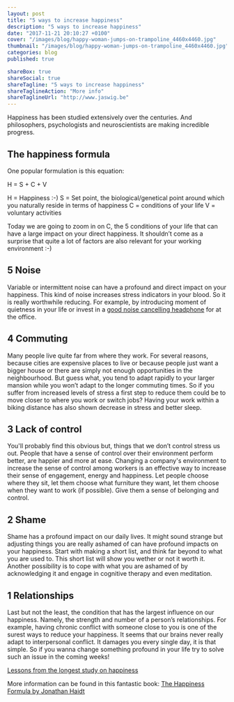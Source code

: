 ```yaml
---
layout: post
title: "5 ways to increase happiness"
description: "5 ways to increase happiness"
date: "2017-11-21 20:10:27 +0100"
cover: "/images/blog/happy-woman-jumps-on-trampoline_4460x4460.jpg"
thumbnail: "/images/blog/happy-woman-jumps-on-trampoline_4460x4460.jpg"
categories: blog
published: true

shareBox: true
shareSocial: true
shareTagline: "5 ways to increase happiness"
shareTaglineAction: "More info"
shareTaglineUrl: "http://www.jaswig.be"
---
```


Happiness has been studied extensively over the centuries. And philosophers, psychologists and neuroscientists are making incredible progress.
<!--more-->

## The happiness formula
One popular formulation is this equation:

H = S + C + V

H = Happiness :-)
S = Set point, the biological/genetical point around which you naturally reside in terms of happiness
C = conditions of your life
V = voluntary activities

Today we are going to zoom in on C, the 5 conditions of your life that can have a large impact on your direct happiness. It shouldn’t come as a surprise that quite a lot of factors are also relevant for your working environment :-)

## 5 Noise

Variable or intermittent noise can have a profound and direct impact on your happiness. This kind of noise increases stress indicators in your blood. So it is really worthwhile reducing. For example, by introducing moment of quietness in your life or invest in a [good noise cancelling headphone](http://www.techradar.com/news/audio/portable-audio/best-noise-cancelling-headphones-1280490) for at the office.


## 4 Commuting

Many people live quite far from where they work. For several reasons, because cities are expensive places to live or because people just want a bigger house or there are simply not enough opportunities in the neighbourhood. But guess what, you tend to adapt rapidly to your larger mansion while you won’t adapt to the longer commuting times. So if you suffer from increased levels of stress a first step to reduce them could be to move closer to where you work or switch jobs? Having your work within a biking distance has also shown decrease in stress and better sleep.

## 3 Lack of control

You'll probably find this obvious but, things that we don’t control stress us out. People that have a sense of control over their environment perform better, are happier and more at ease. Changing a company's environment to increase the sense of control among workers is an effective way to increase their sense of engagement, energy and happiness. Let people choose where they sit, let them choose what furniture they want, let them choose when they want to work (if possible). Give them a sense of belonging and control.

## 2 Shame

Shame has a profound impact on our daily lives. It might sound strange but adjusting things you are really ashamed of can have profound impacts on your happiness. Start with making a short list, and think far beyond to what you are used to. This short list will show you wether or not it worth it.
Another possibility is to cope with what you are ashamed of by acknowledging it and engage in cognitive therapy and even meditation.

## 1 Relationships

Last but not the least, the condition that has the largest influence on our happiness. Namely, the strength and number of a person’s relationships. For example, having chronic conflict with someone close to you is one of the surest ways to reduce your happiness. It seems that our brains never really adapt to interpersonal conflict. It damages you every single day, it is that simple. So if you wanna change something profound in your life try to solve such an issue in the coming weeks!

[Lessons from the longest study on happiness](https://www.youtube.com/watch?v=8KkKuTCFvzI)

More information can be found in this fantastic book:
[The Happiness Formula by Jonathan Haidt](http://www.happinesshypothesis.com)
